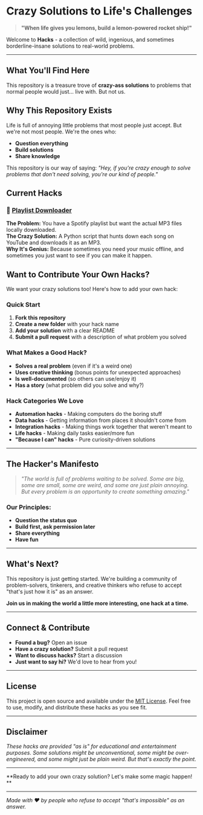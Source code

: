 # Crazy Solutions to Life's Challenges

> **"When life gives you lemons, build a lemon-powered rocket ship!"**

Welcome to **Hacks** - a collection of wild, ingenious, and sometimes borderline-insane solutions to real-world problems.

---

##  What You'll Find Here

This repository is a treasure trove of **crazy-ass solutions** to problems that normal people would just... live with. But not us. 


## Why This Repository Exists

Life is full of annoying little problems that most people just accept. But we're not most people. We're the ones who:

- **Question everything** 
- **Build solutions**
- **Share knowledge**

This repository is our way of saying: *"Hey, if you're crazy enough to solve problems that don't need solving, you're our kind of people."*


##  Current Hacks

### 🎵 [Playlist Downloader](.playlist-downloader/)
**The Problem:** You have a Spotify playlist but want the actual MP3 files locally downloaded.  
**The Crazy Solution:** A Python script that hunts down each song on YouTube and downloads it as an MP3.  
**Why It's Genius:** Because sometimes you need your music offline, and sometimes you just want to see if you can make it happen.


##  Want to Contribute Your Own Hacks?

We want your crazy solutions too! Here's how to add your own hack:

###  Quick Start
1. **Fork this repository**
2. **Create a new folder** with your hack name
3. **Add your solution** with a clear README
4. **Submit a pull request** with a description of what problem you solved

###  What Makes a Good Hack?
- **Solves a real problem** (even if it's a weird one)
- **Uses creative thinking** (bonus points for unexpected approaches)
- **Is well-documented** (so others can use/enjoy it)
- **Has a story** (what problem did you solve and why?)

### Hack Categories We Love
- **Automation hacks** - Making computers do the boring stuff
- **Data hacks** - Getting information from places it shouldn't come from
- **Integration hacks** - Making things work together that weren't meant to
- **Life hacks** - Making daily tasks easier/more fun
- **"Because I can" hacks** - Pure curiosity-driven solutions

---

##  The Hacker's Manifesto

> *"The world is full of problems waiting to be solved. Some are big, some are small, some are weird, and some are just plain annoying. But every problem is an opportunity to create something amazing."*

### Our Principles:
- **Question the status quo**
- **Build first, ask permission later** 
- **Share everything** 
- **Have fun**

---

##  What's Next?

This repository is just getting started. We're building a community of problem-solvers, tinkerers, and creative thinkers who refuse to accept "that's just how it is" as an answer.

**Join us in making the world a little more interesting, one hack at a time.**

---

##  Connect & Contribute

- **Found a bug?** Open an issue
- **Have a crazy solution?** Submit a pull request
- **Want to discuss hacks?** Start a discussion
- **Just want to say hi?** We'd love to hear from you!

---

##  License

This project is open source and available under the [MIT License](LICENSE). Feel free to use, modify, and distribute these hacks as you see fit.

---

##  Disclaimer

*These hacks are provided "as is" for educational and entertainment purposes. Some solutions might be unconventional, some might be over-engineered, and some might just be plain weird. But that's exactly the point.*

---

**Ready to add your own crazy solution? Let's make some magic happen! **

---

*Made with ❤️ by people who refuse to accept "that's impossible" as an answer.* 

